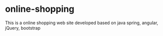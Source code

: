 # online-shopping
This is a online shopping web site developed based on java spring, angular, jQuery, bootstrap

